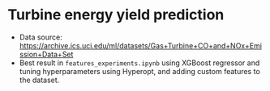 # Turbine energy yield prediction

- Data source: https://archive.ics.uci.edu/ml/datasets/Gas+Turbine+CO+and+NOx+Emission+Data+Set
- Best result in `features_experiments.ipynb` using XGBoost regressor and tuning hyperparameters using Hyperopt, and adding custom features to the dataset.
